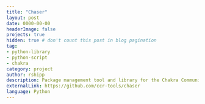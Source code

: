 ```yaml
---
title: "Chaser"
layout: post
date: 0000-00-00
headerImage: false
projects: true
hidden: true # don't count this post in blog pagination
tag:
- python-library
- python-script
- chakra
category: project
author: rshipp
description: Package management tool and library for the Chakra Community Repository.
externalLink: https://github.com/ccr-tools/chaser
language: Python
---
```

